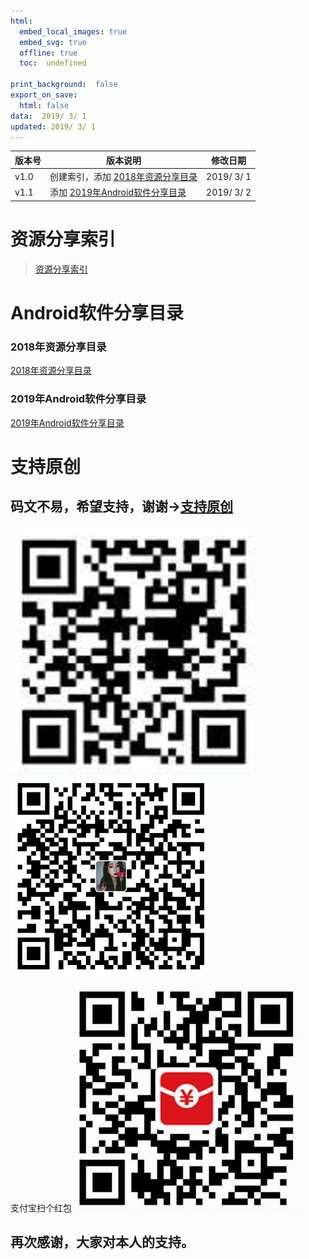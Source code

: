 ```yaml
---
html:
  embed_local_images: true
  embed_svg: true
  offline: true
  toc:  undefined

print_background:  false
export_on_save:
  html: false
data:  2019/ 3/ 1
updated: 2019/ 3/ 1
---
```

版本号 | 版本说明 | 修改日期
-----|--------| ---------
v1.0 | 创建索引，添加 [2018年资源分享目录](#2018年资源分享目录 "2018年资源分享目录") | 2019/ 3/ 1
v1.1 | 添加 [2019年Android软件分享目录](#2019年Android软件分享目录 "2019年Android软件分享目录") | 2019/ 3/ 2


# 资源分享索引

> [资源分享索引](https://blog.csdn.net/qq923132714/article/details/83111507 "资源分享索引")

# Android软件分享目录

<span id="2018年资源分享目录"></span>

### 2018年资源分享目录

[2018年资源分享目录](https://blog.csdn.net/qq923132714/article/details/88059007 "2018年资源分享目录")

<span id="2019年Android软件分享目录"></span>

### 2019年Android软件分享目录

[2019年Android软件分享目录](https://blog.csdn.net/qq923132714/article/details/88074235 "2019年Android软件分享目录")

# 支持原创
## 码文不易，希望支持，谢谢->**[支持原创](http://blog.csdn.net/qq923132714/article/details/79399145)**
![微信支付](https://raw.githubusercontent.com/923132714/my_picture/master/blog/support/weixin.png)![微信支付](https://raw.githubusercontent.com/923132714/my_picture/master/blog/support/支付宝.png)

支付宝扫个红包
![支付宝扫个红包](https://raw.githubusercontent.com/923132714/my_picture/master/blog/support/扫码领红包.png "扫码领红包")

## 再次感谢，大家对本人的支持。
